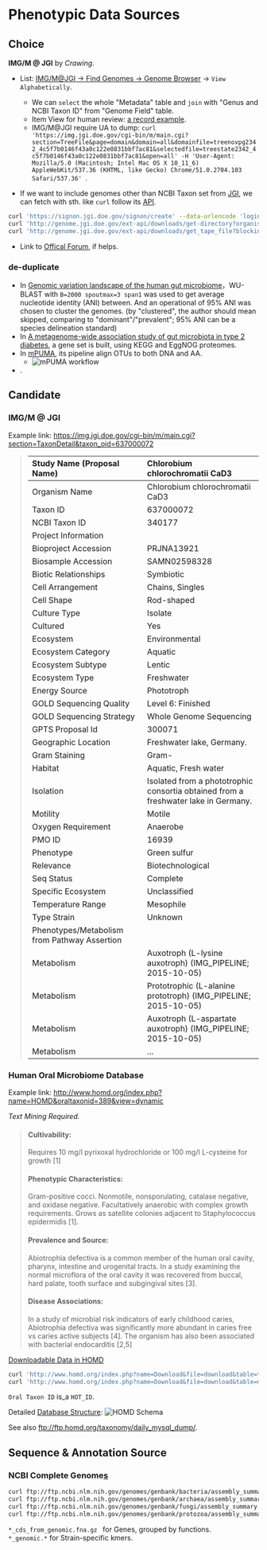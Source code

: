 # Phenotypic Data Sources

## Choice

__IMG/M @ JGI__ by _Crawing_.
 
 * List: [IMG/M@JGI -> Find Genomes -> Genome Browser](https://img.jgi.doe.gov/cgi-bin/m/main.cgi?section=TreeFile&page=domain&domain=all) -> `View Alphabetically`.
   * We can `select` the whole "Metadata" table and `join` with "Genus and NCBI Taxon ID" from "Genome Field" table.
   * Item View for human review: [a record example](https://img.jgi.doe.gov/cgi-bin/m/main.cgi?section=TaxonDetail&taxon_oid=637000072).
   * IMG/M@JGI require UA to dump: `curl 'https://img.jgi.doe.gov/cgi-bin/m/main.cgi?section=TreeFile&page=domain&domain=all&domainfile=treenovpg2342_4c5f7b0146f43a0c122e0831bbf7ac81&selectedfile=treestate2342_4c5f7b0146f43a0c122e0831bbf7ac81&open=all' -H 'User-Agent: Mozilla/5.0 (Macintosh; Intel Mac OS X 10_11_6) AppleWebKit/537.36 (KHTML, like Gecko) Chrome/51.0.2704.103 Safari/537.36'
`.

 * If we want to include genomes other than NCBI Taxon set from [JGI](http://genome.jgi.doe.gov/), we can fetch with sth. like `curl` follow its [API](http://genome.jgi.doe.gov/help/download.jsf). 

````bash
curl 'https://signon.jgi.doe.gov/signon/create' --data-urlencode 'login=USER_NAME' --data-urlencode 'password=USER_PASSWORD' -c cookies > /dev/null
curl 'http://genome.jgi.doe.gov/ext-api/downloads/get-directory?organism=PhytozomeV10' -b cookies > files.xml
curl 'http://genome.jgi.doe.gov/ext-api/downloads/get_tape_file?blocking=true&url=/PhytozomeV10/download/_JAMO/53112a9e49607a1be0055980/Alyrata_107_v1.0.annotation_info.txt' -b cookies > Alyrata_107_v1.0.annotation_info.txt
````

 * Link to [Offical Forum](https://groups.google.com/a/lbl.gov/forum/?hl=en&fromgroups=#!topic/img-user-forum/o4Pjc_GV1js), if helps.

### de-duplicate

 * In [Genomic variation landscape of the human gut microbiome](http://www.nature.com/doifinder/10.1038/nature11711)，WU-BLAST with `B=2000 spoutmax=3 span1` was used to get average nucleotide identity (ANI) between. And an operational of 95% ANI was chosen to cluster the genomes. (by "clustered", the author should mean skipped, comparing to "dominant"/"prevalent"; 95% ANI can be a species delineation standard)
 * In [A metagenome-wide association study of gut microbiota in type 2 diabetes](http://www.nature.com/doifinder/10.1038/nature11450), a gene set is built, using KEGG and EggNOG proteomes.
 * In [mPUMA](https://microbiomejournal.biomedcentral.com/articles/10.1186/2049-2618-1-23), its pipeline align OTUs to both DNA and AA.
   * ![mPUMA workflow](https://static-content.springer.com/image/art%3A10.1186%2F2049-2618-1-23/MediaObjects/40168_2013_Article_23_Fig1_HTML.jpg)
 * .

## Candidate

### IMG/M @ JGI

Example link: <https://img.jgi.doe.gov/cgi-bin/m/main.cgi?section=TaxonDetail&taxon_oid=637000072>

> Study Name (Proposal Name)	| Chlorobium chlorochromatii CaD3
> :-------------- | :---------------
> Organism Name	| Chlorobium chlorochromatii CaD3
> Taxon ID	| 637000072
> NCBI Taxon ID	| 340177
> Project Information	 | 
> Bioproject Accession	| PRJNA13921
> Biosample Accession	| SAMN02598328
> Biotic Relationships	| Symbiotic
> Cell Arrangement	| Chains, Singles
> Cell Shape	| Rod-shaped
> Culture Type	| Isolate
> Cultured	| Yes
> Ecosystem	| Environmental
> Ecosystem Category	| Aquatic
> Ecosystem Subtype	| Lentic
> Ecosystem Type	| Freshwater
> Energy Source	| Phototroph
> GOLD Sequencing Quality	| Level 6: Finished
> GOLD Sequencing Strategy	| Whole Genome Sequencing
> GPTS Proposal Id	| 300071
> Geographic Location	| Freshwater lake, Germany.
> Gram Staining	| Gram-
> Habitat	| Aquatic, Fresh water
> Isolation	| Isolated from a phototrophic consortia obtained from a freshwater lake in Germany.
> Motility	| Motile
> Oxygen Requirement	| Anaerobe
> PMO ID	| 16939
> Phenotype	| Green sulfur
> Relevance	| Biotechnological
> Seq Status	| Complete
> Specific Ecosystem	| Unclassified
> Temperature Range	| Mesophile
> Type Strain	| Unknown
> Phenotypes/Metabolism from Pathway Assertion	|  
> Metabolism	| Auxotroph (L-lysine auxotroph) (IMG_PIPELINE; 2015-10-05)
> Metabolism	| Prototrophic (L-alanine prototroph) (IMG_PIPELINE; 2015-10-05)
> Metabolism	| Auxotroph (L-aspartate auxotroph) (IMG_PIPELINE; 2015-10-05)
> Metabolism	| ...

### Human Oral Microbiome Database

Example link: <http://www.homd.org/index.php?name=HOMD&oraltaxonid=389&view=dynamic>

_Text Mining Required._

> #### Cultivability:
> Requires 10 mg/l pyrixoxal hydrochloride or 100 mg/l L-cysteine for growth [1]
> #### Phenotypic Characteristics:
> Gram-positive cocci.  Nonmotile, nonsporulating, catalase negative, and oxidase negative.  Facultatively anaerobic with complex growth requirements.  Grows as satellite colonies adjacent to Staphylococcus epidermidis [1]. 
> #### Prevalence and Source:
> Abiotrophia defectiva is a common member of the human oral cavity, pharynx, intestine and urogenital tracts.  In a study examining the normal microflora of the oral cavity it was recovered from buccal, hard palate, tooth surface and subgingival sites [3].  
> #### Disease Associations:
> In a study of microbial risk indicators of early childhood caries, Abiotrophia defectiva was significantly more abundant in caries free vs caries active subjects [4].  The organism has also been associated with bacterial endocarditis [2,5]

[Downloadable Data in HOMD](http://www.homd.org/index.php?name=Download)

````bash
curl 'http://www.homd.org/index.php?name=Download&file=download&table=tt&format=text' -o HOMD_Taxon.tsv
curl 'http://www.homd.org/index.php?name=Download&file=download&table=meta&format=text' -o HOMD_Meta.tsv
````

`Oral Taxon ID` is_a `HOT_ID`.

Detailed [Database Structure](http://www.homd.org/index.php?name=Article&sid=25&cat=12&toc=1):
![HOMD Schema](http://www.homd.org/modules/Article/article_images/taxon_database.jpg)

See also <ftp://ftp.homd.org/taxonomy/daily_mysql_dump/>.

## Sequence & Annotation Source

### NCBI Complete Genome[s](http://itsm.genomics.org.cn:8080/request/request_queryRequestDetail?ticket.ticketId=261966)

````bash
curl ftp://ftp.ncbi.nlm.nih.gov/genomes/genbank/bacteria/assembly_summary.txt | awk -F '\t' '{if($12=="Complete Genome") print $20}'
curl ftp://ftp.ncbi.nlm.nih.gov/genomes/genbank/archaea/assembly_summary.txt | awk -F '\t' '{if($12=="Complete Genome") print $20}'
curl ftp://ftp.ncbi.nlm.nih.gov/genomes/genbank/fungi/assembly_summary.txt | awk -F '\t' '{if($12=="Complete Genome") print $20}'
curl ftp://ftp.ncbi.nlm.nih.gov/genomes/genbank/protozoa/assembly_summary.txt | awk -F '\t' '{if($12=="Complete Genome") print $20}'
````

`*_cds_from_genomic.fna.gz ` for Genes, grouped by functions.  
`*_genomic.*` for Strain-specific kmers.
